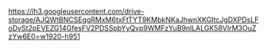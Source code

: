https://lh3.googleusercontent.com/drive-storage/AJQWtBNCSEggRMxM6txFtTYT9KMbkNKaJhwnXKGItcJgDXPDsLFoDvSt2pEVEZG14GfesFV2PDSSpbYyQvp9WMFzYuB9nlLALGK58VIrM3OuZzYw6E0=w1920-h951
